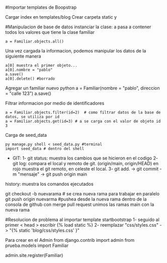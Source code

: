 #Importar templates de Boopstrap 

Cargar index en templates/blog
Crear carpeta static y 


#Manipulacion de base de datos
instanciar la clase: a pasa a contener todos los valores que tiene la clase familiar

    a = Familiar.objects.all() 

Una vez cargada la informacion, podemos manipular los datos de la siguiente manera

    a[0] muestra el primer objeto...
    a[0].nombre = "pablo" 
    a.save() 
    a[0].delete() #borrado

Agregar un familiar nuevo
python
    a = Familiar(nombre = "pablo", direccion = "calle 123") 
    a.save() 

Filtrar informacion por medio de identificadores

    a = Familiar.objects.filter(id=2)  # como filtrar datos de la base de datos, se utiliza por id
    a = Familiar.objects.get(id=3) # a se carga con el valor de objeto id 3

Carga de seed_data
    
    py manage.py shell < seed_data.py #terminal
    import seed_data # dentro del shell


- GIT:
1- git status: muestra los cambios que se hicieron en el codigo
2- git log: compara el local y remoto de git. (origin/main, origin/HEAD) en rojo muestra el git remoto, en celeste el local.
3- git add. -> git commit -m "mensaje"  -> git push origin main

history: muestra los comandos ejecutados

git checkout -b nuevarama # se crea nueva rama para trabajar en paralelo
git push origin nuevarma #pushea desde la nueva rama
dentro de la consola de github con merge pull request unimos las ramas main con la nueva rama

#Resolucion de problema al importar template startbootstrap
1- seguido al primer < head > escribir {% load static %}
2- reemplazar "css/styles.css" -> "{% static  'blog/css/styles.css' }"


Para crear en el Admin 
from django.contrib import admin
from prueba.models import Familiar


admin.site.register(Familiar)